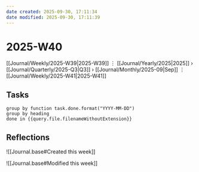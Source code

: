 ```yaml
---
date created: 2025-09-30, 17:11:34
date modified: 2025-09-30, 17:11:39
---
```

# 2025-W40

[[Journal/Weekly/2025-W39|2025-W39]] ⋮ [[Journal/Yearly/2025|2025]] › [[Journal/Quarterly/2025-Q3|Q3]] › [[Journal/Monthly/2025-09|Sep]] ⋮ [[Journal/Weekly/2025-W41|2025-W41]]

## Tasks

```tasks
group by function task.done.format("YYYY-MM-DD")
group by heading
done in {{query.file.filenameWithoutExtension}}
```

## Reflections

![[Journal.base#Created this week]]

![[Journal.base#Modified this week]]
